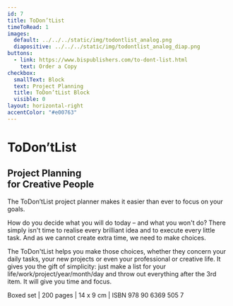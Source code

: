```yaml
---
id: 7
title: ToDon’tList
timeToRead: 1
images:
  default: ../../../static/img/todontlist_analog.png
  diapositive: ../../../static/img/todontlist_analog_diap.png
buttons:
  - link: https://www.bispublishers.com/to-dont-list.html
    text: Order a Copy
checkbox:
  smallText: Block
  text: Project Planning
  title: ToDon’tList Block
  visible: 0
layout: horizontal-right
accentColor: "#e00763"
---
```


# To&#8203;Don’t&#8203;List

## Project Planning<br/>for Creative People

The ToDon’tList project planner makes it easier than ever to focus on your goals.

How do you decide what you will do today – and what you won't do? There simply isn't time to realise every brilliant idea and to execute every little task. And as we cannot create extra time, we need to make choices.

The ToDon'tList helps you make those choices, whether they concern your daily tasks, your new projects or even your professional or creative life. It gives you the gift of simplicity: just make a list for your life/work/project/year/month/day and throw out everything after the 3rd item. It will give you time and focus.

Boxed set | 200 pages | 14 x 9 cm | ISBN 978 90 6369 505 7
